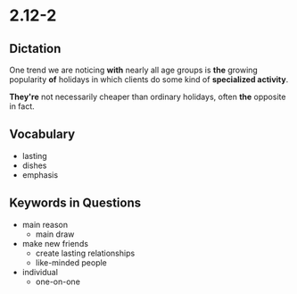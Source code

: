 # 2.12-2

## Dictation

One trend we are noticing **with** nearly all age groups is **the** growing popularity **of** holidays in which clients do some kind of **specialized activity**.

**They're** not necessarily cheaper than ordinary holidays, often **the** opposite in fact.

## Vocabulary

- lasting
- dishes
- emphasis

## Keywords in Questions

- main reason
    - main draw
- make new friends
    - create lasting relationships
    - like-minded people
- individual
    - one-on-one